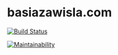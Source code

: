basiazawisla.com
==============

[![Build Status](https://travis-ci.org/pboksz/basia-zawisla.svg?branch=master)](https://travis-ci.org/pboksz/basia-zawisla)

[![Maintainability](https://api.codeclimate.com/v1/badges/7f106475339854c35a28/maintainability)](https://codeclimate.com/github/pboksz/basia-zawisla/maintainability)

